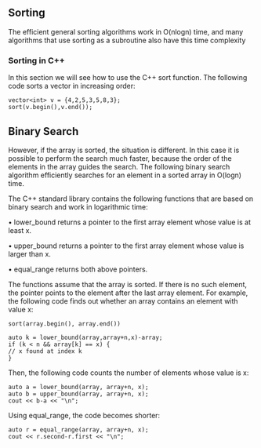 ## Sorting

The efficient general sorting algorithms work in O(nlogn) time, and many algorithms that use sorting as a subroutine also have this time complexity

### Sorting in C++

In this section we will see how to use the C++ sort function. The following
code sorts a vector in increasing order:

```
vector<int> v = {4,2,5,3,5,8,3};
sort(v.begin(),v.end());
```


## Binary Search

However, if the array is sorted, the situation is different. In this case it is
possible to perform the search much faster, because the order of the elements in
the array guides the search. The following binary search algorithm efficiently
searches for an element in a sorted array in O(logn) time.


The C++ standard library contains the following functions that are based on
binary search and work in logarithmic time:

• lower_bound returns a pointer to the first array element whose value is at
least x.

• upper_bound returns a pointer to the first array element whose value is
larger than x.

• equal_range returns both above pointers.

The functions assume that the array is sorted. If there is no such element,
the pointer points to the element after the last array element. For example, the
following code finds out whether an array contains an element with value x:

```
sort(array.begin(), array.end())
```

```
auto k = lower_bound(array,array+n,x)-array;
if (k < n && array[k] == x) {
// x found at index k
}
```
Then, the following code counts the number of elements whose value is x:

```
auto a = lower_bound(array, array+n, x);
auto b = upper_bound(array, array+n, x);
cout << b-a << "\n";
```

Using equal_range, the code becomes shorter:

```
auto r = equal_range(array, array+n, x);
cout << r.second-r.first << "\n";
```